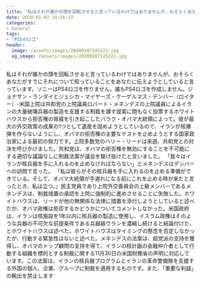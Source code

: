 ```yaml
---
title: "私はそれが誰かの頭を回転させると言っているわけではありませんが、おそらくあなたがすでにそれについて知っていることをあなたに伝えようとしていると言っています。"
date: 2020-01-07 14:56:33
categories:
- General
tags:
- "PS5のロゴ"
header:
  image: /assets/images/20200107145221.jpg
  og_image: /assets/images/20200107145221.jpg
---
```


私はそれが誰かの頭を回転させると言っているわけではありませんが、おそらくあなたがすでにそれについて知っていることをあなたに伝えようとしていると言っています。ソニーはPS4ロゴを作りません。誰もPS4ロゴを作成しません。ジョナサン・ランダイとジェシカ・マイヤーズ・クーゲルマス・デンバー（ロイター）-米国上院は共和党の上院議員ロバート・メネンデスの上院議員によるイランの大量破壊兵器の製造を支援する制裁を課す提案に間もなく投票するホワイトハウスから拒否権の脅威を引き起こしたバラク・オバマ大統領によって。彼が最大の外交政策の成果の1つとして遺産を固めようとしているので、イランが核爆弾を作らないようにし、オバマの拒否権の主要なテストを止めようとする国家政治家による最初の努力です。上院多数党のハリー・リードは来週、共和党との対決を呼びかけました。共和党は、オバマの拒否権を無効にすることを不可能にする適切な議論なしに制裁法案が議会を駆け抜けたと言いました。 「我々はイランが核兵器を手に入れるのを止めなければならない」とメネンデスはデンバーへの訪問で言った。 「私は彼らがその核兵器を手に入れるのを止める準備ができている。そして、オバマ大統領が手遅れになる前にこれを止める時が来たと言ったとき、私は立つ。」民主党員であり上院外交委員会の上級メンバーであるメネンデスは、制裁措置の承認を上院に強制的に進めさせることに失敗した。ホワイトハウスは、リードが他の無関係な法律に措置を添付しようとしていると述べたが、オバマ政権は拒否するかどうかについてコメントしなかった。米国政府は、イランは核施設を1年以内に核兵器の製造に使用し、イスラム政権はそのような兵器の不可欠な前提条件である兵器級ウランを濃縮し続けると結論付けた、とホワイトハウスは述べた。ホワイトハウスはタイミングの懸念を否定しなかったが、行動する緊急性はないと述べた。メネンデスの法案は、超党派の支持を獲得し、オバマのトップ顧問の支持を得て、イランの核計画の金融仲介者として行動する組織を標的とする制裁に関する11月30日の米国財務省の声明に対応しています。この法案は、イランの核兵器プログラムとイランの革命警備隊を支援する外国の個人、企業、グループに制裁を適用するものです。また、「重要な利益」の輸出を禁止します
